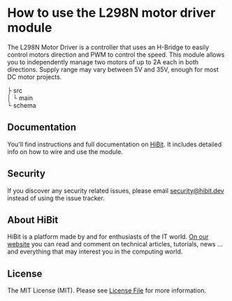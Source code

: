 # How to use the L298N motor driver module
The L298N Motor Driver is a controller that uses an H-Bridge to easily control motors direction and PWM to control the speed. This module allows you to independently manage two motors of up to 2A each in both directions. Supply range may vary between 5V and 35V, enough for most DC motor projects.   

├ src  
│  └ main  
└ schema  

## Documentation
You'll find instructions and full documentation on [HiBit](https://www.hibit.dev/posts/89/how-to-use-the-l298n-motor-driver-module). It includes detailed info on how to wire and use the module.

## Security
If you discover any security related issues, please email security@hibit.dev instead of using the issue tracker.

## About HiBit
HiBit is a platform made by and for enthusiasts of the IT world. [On our website](https://www.hibit.dev) you can read and comment on technical articles, tutorials, news ... and everything that may interest you in the computing world.

## License
The MIT License (MIT). Please see [License File](LICENSE) for more information.
